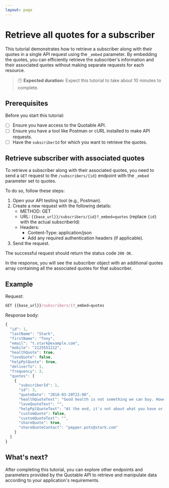 ```yaml
---
layout: page
---
```


# Retrieve all quotes for a subscriber

This tutorial demonstrates how to retrieve a subscriber along with their quotes in a single API request using the `_embed` parameter. By embedding the quotes, you can efficiently retrieve the subscriber's information and their associated quotes without making separate requests for each resource.

> :clock1: **Expected duration:** Expect this tutorial to take about 10 minutes to complete.

## Prerequisites

Before you start this tutorial:

- [ ] Ensure you have access to the Quotable API.
- [ ] Ensure you have a tool like Postman or cURL installed to make API requests.
- [ ] Have the `subscriberId` for which you want to retrieve the quotes.

## Retrieve subscriber with associated quotes

To retrieve a subscriber along with their associated quotes, you need to send a `GET` request to the `/subscribers/{id}` endpoint with the `_embed` parameter set to quotes.

To do so, follow these steps:

1. Open your API testing tool (e.g., Postman).
2. Create a new request with the following details:
    - METHOD: GET
    - URL: `{{base_url}}/subscribers/{id}?_embed=quotes` (replace `{id}` with the actual subscriberId)
    - Headers:
        - Content-Type: application/json
        - Add any required authentication headers (if applicable).
3. Send the request.

The successful request should return the status code `200 OK`.

In the response, you will see the subscriber object with an additional quotes array containing all the associated quotes for that subscriber.

## Example

Request:

```js
GET {{base_url}}/subscribers/1?_embed=quotes
```

Response body:

```js
{
  "id": 1,
  "lastName": "Stark",
  "firstName": "Tony",
  "email": "t.stark@example.com",
  "mobile": "2125551212",
  "healthQuote": true,
  "loveQuote": false,
  "helpPplQuote": true,
  "deliverTo": 1,
  "frequency": 3,
  "quotes": [
    {
      "subscriberId": 1,
      "id": 3,
      "quoteDate": "2018-03-20T22:00",
      "healthQuoteText": "Good health is not something we can buy. However, it can be an extremely valuable savings account. – Anne Wilson Schaef",
      "loveQuoteText": "",
      "helpPplQuoteText": "At the end, it's not about what you have or even what you've accomplished. It's about who you've lifted up, who you've made better. It's about what you've given back. – Denzel Washington",
      "customQuote": false,
      "customQuoteText": "",
      "shareQuote": true,
      "shareQuoteContact": "pepper.pots@stark.com"
    }
  ]
}
```

## What's next?

After completing this tutorial, you can explore other endpoints and parameters provided by the Quotable API to retrieve and manipulate data according to your application's requirements.
